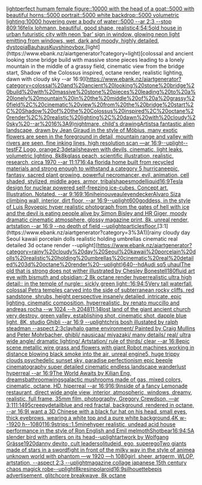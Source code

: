 [light](https://www.ebank.nz/aiartgenerator?category=light)[perfect humam female figure::10000 with the head of a goat::5000 with beautiful horns::5000 portrait::5000 white backdrop::5000 volumetric lighting:10000 hovering over a body of water::5000 --ar 2:3 --stop 80](https://www.ebank.nz/aiartgenerator?category=perfect%20humam%20female%20figure%3A%3A10000%20with%20the%20head%20of%20a%20goat%3A%3A5000%20with%20beautiful%20horns%3A%3A5000%20portrait%3A%3A5000%20white%20backdrop%3A%3A5000%20volumetric%20lighting%3A10000%20hovering%20over%20a%20body%20of%20water%3A%3A5000%20--ar%202%3A3%20--stop%2080)[9:16](https://www.ebank.nz/aiartgenerator?category=9%3A16)[felix lohmann, beautiful, good shape, realistic](https://www.ebank.nz/aiartgenerator?category=felix%20lohmann%2C%20beautiful%2C%20good%20shape%2C%20realistic)[4:5](https://www.ebank.nz/aiartgenerator?category=4%3A5)[4:5](https://www.ebank.nz/aiartgenerator?category=4%3A5)[old house in urban futuristic city with neon ‘bar’ sign in window, glowing neon light emitting from windows, wet, dark and moody, highly detailed, dystopia](https://www.ebank.nz/aiartgenerator?category=old%20house%20in%20urban%20futuristic%20city%20with%20neon%20%E2%80%98bar%E2%80%99%20sign%20in%20window%2C%20glowing%20neon%20light%20emitting%20from%20windows%2C%20wet%2C%20dark%20and%20moody%2C%20highly%20detailed%2C%20dystopia)[Bauhaus](https://www.ebank.nz/aiartgenerator?category=Bauhaus)[Kuvshinov](https://www.ebank.nz/aiartgenerator?category=Kuvshinov)[box.](https://www.ebank.nz/aiartgenerator?category=box.)[light](https://www.ebank.nz/aiartgenerator?category=light)[colossal and ancient looking stone bridge build with massive stone pieces leading to a lonely mountain in the middle of a grassy field, cinematic view from the bridge start, Shadow of the Colossus inspired, octane render, realistic lighting, dawn with cloudy sky --ar 16:9](https://www.ebank.nz/aiartgenerator?category=colossal%20and%20ancient%20looking%20stone%20bridge%20build%20with%20massive%20stone%20pieces%20leading%20to%20a%20lonely%20mountain%20in%20the%20middle%20of%20a%20grassy%20field%2C%20cinematic%20view%20from%20the%20bridge%20start%2C%20Shadow%20of%20the%20Colossus%20inspired%2C%20octane%20render%2C%20realistic%20lighting%2C%20dawn%20with%20cloudy%20sky%20--ar%2016%3A9)[nightmare, child's drawing](https://www.ebank.nz/aiartgenerator?category=nightmare%2C%20child%27s%20drawing)[Artists](https://www.ebank.nz/aiartgenerator?category=Artists)[a fantastic alien landscape, drawn by  Jean Giraud in the style of Möbius, many exotic flowers are seen in the foreground in detail, mountain range and valley with rivers are seen, fine inking lines, high resolution scan —ar 16:9](https://www.ebank.nz/aiartgenerator?category=a%20fantastic%20alien%20landscape%2C%20drawn%20by%20%20Jean%20Giraud%20in%20the%20style%20of%20M%C3%B6bius%2C%20many%20exotic%20flowers%20are%20seen%20in%20the%20foreground%20in%20detail%2C%20mountain%20range%20and%20valley%20with%20rivers%20are%20seen%2C%20fine%20inking%20lines%2C%20high%20resolution%20scan%20%E2%80%94ar%2016%3A9)[--uplight](https://www.ebank.nz/aiartgenerator?category=--uplight)[--test](https://www.ebank.nz/aiartgenerator?category=--test)[FZ Logo, orange](https://www.ebank.nz/aiartgenerator?category=FZ%20Logo%2C%20orange)[](https://www.ebank.nz/aiartgenerator?category=)[2:3](https://www.ebank.nz/aiartgenerator?category=2%3A3)[](https://www.ebank.nz/aiartgenerator?category=)[details](https://www.ebank.nz/aiartgenerator?category=details)[heaven with devils, cinematic, light leaks, volumetric lighting, 8k](https://www.ebank.nz/aiartgenerator?category=heaven%20with%20devils%2C%20cinematic%2C%20light%20leaks%2C%20volumetric%20lighting%2C%208k)[8k](https://www.ebank.nz/aiartgenerator?category=8k)[glass peach, scientific illustration, realistic, research, circa 1970 --ar 11:17](https://www.ebank.nz/aiartgenerator?category=glass%20peach%2C%20scientific%20illustration%2C%20realistic%2C%20research%2C%20circa%201970%20--ar%2011%3A17)[16:4](https://www.ebank.nz/aiartgenerator?category=16%3A4)[a florida home built from recycled materials and strong enough to withstand a category 5 hurricane](https://www.ebank.nz/aiartgenerator?category=a%20florida%20home%20built%20from%20recycled%20materials%20and%20strong%20enough%20to%20withstand%20a%20category%205%20hurricane)[epic, fantasy, sacred plant growing, powerful necromancer, evil, animation, cell shaded, stylized, middle ages, armor, tribal](https://www.ebank.nz/aiartgenerator?category=epic%2C%20fantasy%2C%20sacred%20plant%20growing%2C%20powerful%20necromancer%2C%20evil%2C%20animation%2C%20cell%20shaded%2C%20stylized%2C%20middle%20ages%2C%20armor%2C%20tribal)[shapes](https://www.ebank.nz/aiartgenerator?category=shapes)[model](https://www.ebank.nz/aiartgenerator?category=model)[liquid](https://www.ebank.nz/aiartgenerator?category=liquid)[16:9](https://www.ebank.nz/aiartgenerator?category=16%3A9)[Tesla design for nuclear powered self-freezing ice-cubes.  Concept art.  Illustration.  Notated.  --ar 9:16](https://www.ebank.nz/aiartgenerator?category=Tesla%20design%20for%20nuclear%20powered%20self-freezing%20ice-cubes.%20%20Concept%20art.%20%20Illustration.%20%20Notated.%20%20--ar%209%3A16)[9:16](https://www.ebank.nz/aiartgenerator?category=9%3A16)[nihei](https://www.ebank.nz/aiartgenerator?category=nihei)[nouveau](https://www.ebank.nz/aiartgenerator?category=nouveau)[leyendecker](https://www.ebank.nz/aiartgenerator?category=leyendecker)[Alvaro Siza climbing wall, interior, dirt floor, --ar 16:9](https://www.ebank.nz/aiartgenerator?category=Alvaro%20Siza%20climbing%20wall%2C%20interior%2C%20dirt%20floor%2C%20--ar%2016%3A9)[--uplight](https://www.ebank.nz/aiartgenerator?category=--uplight)[600](https://www.ebank.nz/aiartgenerator?category=600)[goddess, in the style of Luis Royo](https://www.ebank.nz/aiartgenerator?category=goddess%2C%20in%20the%20style%20of%20Luis%20Royo)[epic hyper realistic photograph from the gates of hell with ice and the devil is eating people alive by Simon Bisley and HR Giger, moody dramatic cinematic atmosphere, glossy magazine print, 8k, unreal render, artstation --ar 16:9 --no depth of field --uplight](https://www.ebank.nz/aiartgenerator?category=epic%20hyper%20realistic%20photograph%20from%20the%20gates%20of%20hell%20with%20ice%20and%20the%20devil%20is%20eating%20people%20alive%20by%20Simon%20Bisley%20and%20HR%20Giger%2C%20moody%20dramatic%20cinematic%20atmosphere%2C%20glossy%20magazine%20print%2C%208k%2C%20unreal%20render%2C%20artstation%20--ar%2016%3A9%20--no%20depth%20of%20field%20--uplight)[particles](https://www.ebank.nz/aiartgenerator?category=particles)[floor.](https://www.ebank.nz/aiartgenerator?category=floor.)[3:1](https://www.ebank.nz/aiartgenerator?category=3%3A1)[rainy cloudy day Seoul kawaii porcelain dolls realistic holding umbrellas cinematic real detailed 3d octane render --uplight](https://www.ebank.nz/aiartgenerator?category=rainy%20cloudy%20day%20Seoul%20kawaii%20porcelain%20dolls%20realistic%20holding%20umbrellas%20cinematic%20real%20detailed%203d%20octane%20render%20--uplight)[640](https://www.ebank.nz/aiartgenerator?category=640)[--hd](https://www.ebank.nz/aiartgenerator?category=--hd)[Audi sq5 uhaul](https://www.ebank.nz/aiartgenerator?category=Audi%20sq5%20uhaul)[The old that is strong does not wither illustrated by Chesley Bonestell](https://www.ebank.nz/aiartgenerator?category=The%20old%20that%20is%20strong%20does%20not%20wither%20illustrated%20by%20Chesley%20Bonestell)[180](https://www.ebank.nz/aiartgenerator?category=180)[fluid art eye with bismuth and obsidian::2 8k octane render hyperrealistic ultra high detail:: in the temple of nurgle:: sickly green light::](https://www.ebank.nz/aiartgenerator?category=fluid%20art%20eye%20with%20bismuth%20and%20obsidian%3A%3A2%208k%20octane%20render%20hyperrealistic%20ultra%20high%20detail%3A%3A%20in%20the%20temple%20of%20nurgle%3A%3A%20sickly%20green%20light%3A%3A)[16:9](https://www.ebank.nz/aiartgenerator?category=16%3A9)[4:5](https://www.ebank.nz/aiartgenerator?category=4%3A5)[Very tall waterfall, colossal Petra temples carved into the side of subterranean rocky cliffs, red sandstone, shrubs, height perspective insanely detailed, intricate, epic lighting, cinematic composition, hyperrealistic, by renato muccillo and andreas rocha --w 1024 --h 2048](https://www.ebank.nz/aiartgenerator?category=Very%20tall%20waterfall%2C%20colossal%20Petra%20temples%20carved%20into%20the%20side%20of%20subterranean%20rocky%20cliffs%2C%20red%20sandstone%2C%20shrubs%2C%20height%20perspective%20insanely%20detailed%2C%20intricate%2C%20epic%20lighting%2C%20cinematic%20composition%2C%20hyperrealistic%2C%20by%20renato%20muccillo%20and%20andreas%20rocha%20--w%201024%20--h%202048)[11:14](https://www.ebank.nz/aiartgenerator?category=11%3A14)[lost land of the giant ancient church very destroy, green valley, establishing shot, cinematic shot, dapple blue light, 8K, studio Ghibli --ar 16:9 --uplight](https://www.ebank.nz/aiartgenerator?category=lost%20land%20of%20the%20giant%20ancient%20church%20very%20destroy%2C%20green%20valley%2C%20establishing%20shot%2C%20cinematic%20shot%2C%20dapple%20blue%20light%2C%208K%2C%20studio%20Ghibli%20--ar%2016%3A9%20--uplight)[chris bosh illustated by ralph steadman --aspect 2:3](https://www.ebank.nz/aiartgenerator?category=chris%20bosh%20illustated%20by%20ralph%20steadman%20--aspect%202%3A3)[clay](https://www.ebank.nz/aiartgenerator?category=clay)[halo game environment/ Painted by Craig Mullins and Peter Mohrbacher, ghibli/ nausicaa/ miyazaki/ many details/ real/ ultra wide angle/ dramatic lighting/ Artstation/ rule of thirds/ clear --ar 16:8](https://www.ebank.nz/aiartgenerator?category=halo%20game%20environment/%20Painted%20by%20Craig%20Mullins%20and%20Peter%20Mohrbacher%2C%20ghibli/%20nausicaa/%20miyazaki/%20many%20details/%20real/%20ultra%20wide%20angle/%20dramatic%20lighting/%20Artstation/%20rule%20of%20thirds/%20clear%20--ar%2016%3A8)[epic scene metallic wire grass and flowers with giant Robot machines working in distance blowing black smoke into the air, unreal engine5, huge trippy clouds psychedelic sunset sky, paradise perfectionism epic beeple cinematography super detailed cinematic endless landscape wanderlust hyperreal --ar 16:9](https://www.ebank.nz/aiartgenerator?category=epic%20scene%20metallic%20wire%20grass%20and%20flowers%20with%20giant%20Robot%20machines%20working%20in%20distance%20blowing%20black%20smoke%20into%20the%20air%2C%20unreal%20engine5%2C%20huge%20trippy%20clouds%20psychedelic%20sunset%20sky%2C%20paradise%20perfectionism%20epic%20beeple%20cinematography%20super%20detailed%20cinematic%20endless%20landscape%20wanderlust%20hyperreal%20--ar%2016%3A9)[The World Awaits by Kilian Eng, dreams](https://www.ebank.nz/aiartgenerator?category=The%20World%20Awaits%20by%20Kilian%20Eng%2C%20dreams)[bathroom](https://www.ebank.nz/aiartgenerator?category=bathroom)[wings](https://www.ebank.nz/aiartgenerator?category=wings)[galactic mushrooms made of gas, mixed colors, cinematic, octane, HD, hiperreal --ar 16:9](https://www.ebank.nz/aiartgenerator?category=galactic%20mushrooms%20made%20of%20gas%2C%20mixed%20colors%2C%20cinematic%2C%20octane%2C%20HD%2C%20hiperreal%20--ar%2016%3A9)[16:9](https://www.ebank.nz/aiartgenerator?category=16%3A9)[inside of a fancy Lemonade restaurant, direct wide angle view, interior, atmospheric, windows, dreamy, realistic, full frame, 35mm film, photography, Gregory Crewdson, —ar 3:1](https://www.ebank.nz/aiartgenerator?category=inside%20of%20a%20fancy%20Lemonade%20restaurant%2C%20direct%20wide%20angle%20view%2C%20interior%2C%20atmospheric%2C%20windows%2C%20dreamy%2C%20realistic%2C%20full%20frame%2C%2035mm%20film%2C%20photography%2C%20Gregory%20Crewdson%2C%20%E2%80%94ar%203%3A1)[11:14](https://www.ebank.nz/aiartgenerator?category=11%3A14)[95](https://www.ebank.nz/aiartgenerator?category=95)[creepy](https://www.ebank.nz/aiartgenerator?category=creepy)[detail](https://www.ebank.nz/aiartgenerator?category=detail)[blue and red fractal, background, rendered in octane, --ar 16:9](https://www.ebank.nz/aiartgenerator?category=blue%20and%20red%20fractal%2C%20background%2C%20rendered%20in%20octane%2C%20--ar%2016%3A9)[I want a 3D Chinese with a black fur hat on his head, small eyes, thick eyebrows, wearing a white top and a pure white background,4K w--1920 h--1080](https://www.ebank.nz/aiartgenerator?category=I%20want%20a%203D%20Chinese%20with%20a%20black%20fur%20hat%20on%20his%20head%2C%20small%20eyes%2C%20thick%20eyebrows%2C%20wearing%20a%20white%20top%20and%20a%20pure%20white%20background%2C4K%20w--1920%20h--1080)[1](https://www.ebank.nz/aiartgenerator?category=1)[16:9](https://www.ebank.nz/aiartgenerator?category=16%3A9)[strips::1.5](https://www.ebank.nz/aiartgenerator?category=strips%3A%3A1.5)[mine](https://www.ebank.nz/aiartgenerator?category=mine)[hyper realistic, undead acid house performance in the style of Ron English and Emil melmoth](https://www.ebank.nz/aiartgenerator?category=hyper%20realistic%2C%20undead%20acid%20house%20performance%20in%20the%20style%20of%20Ron%20English%20and%20Emil%20melmoth)[Shot](https://www.ebank.nz/aiartgenerator?category=Shot)[bear](https://www.ebank.nz/aiartgenerator?category=bear)[16:9](https://www.ebank.nz/aiartgenerator?category=16%3A9)[4:5](https://www.ebank.nz/aiartgenerator?category=4%3A5)[A slender bird with antlers on its head](https://www.ebank.nz/aiartgenerator?category=A%20slender%20bird%20with%20antlers%20on%20its%20head)[--uplight](https://www.ebank.nz/aiartgenerator?category=--uplight)[artwork by Wolfgang Grässe](https://www.ebank.nz/aiartgenerator?category=artwork%20by%20Wolfgang%20Gr%C3%A4sse)[1920](https://www.ebank.nz/aiartgenerator?category=1920)[danny devito, cult leader](https://www.ebank.nz/aiartgenerator?category=danny%20devito%2C%20cult%20leader)[solitude](https://www.ebank.nz/aiartgenerator?category=solitude)[id, ego, superego](https://www.ebank.nz/aiartgenerator?category=id%2C%20ego%2C%20superego)[Two giants made of stars in a swordfight in front of the milky way in the style of anime](https://www.ebank.nz/aiartgenerator?category=Two%20giants%20made%20of%20stars%20in%20a%20swordfight%20in%20front%20of%20the%20milky%20way%20in%20the%20style%20of%20anime)[a unknown world with phantom —w 1920 —h 1080](https://www.ebank.nz/aiartgenerator?category=a%20unknown%20world%20with%20phantom%20%E2%80%94w%201920%20%E2%80%94h%201080)[girl, sheer, artgerm, WLOP, artstation, --aspect 2:3 --uplight](https://www.ebank.nz/aiartgenerator?category=girl%2C%20sheer%2C%20artgerm%2C%20WLOP%2C%20artstation%2C%20--aspect%202%3A3%20--uplight)[magazine collage japanese 15th century chaos magick robe](https://www.ebank.nz/aiartgenerator?category=magazine%20collage%20japanese%2015th%20century%20chaos%20magick%20robe)[--uplight](https://www.ebank.nz/aiartgenerator?category=--uplight)[8k](https://www.ebank.nz/aiartgenerator?category=8k)[resin](https://www.ebank.nz/aiartgenerator?category=resin)[polaroid](https://www.ebank.nz/aiartgenerator?category=polaroid)[16:9](https://www.ebank.nz/aiartgenerator?category=16%3A9)[silhouette](https://www.ebank.nz/aiartgenerator?category=silhouette)[bepis advertisement, glitchcore breakwave, 8k octane](https://www.ebank.nz/aiartgenerator?category=bepis%20advertisement%2C%20glitchcore%20breakwave%2C%208k%20octane)